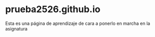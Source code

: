 # prueba2526.github.io
Esta es una página de aprendizaje de cara a ponerlo en marcha en la asignatura
